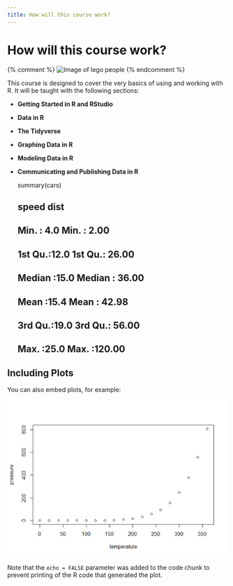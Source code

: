 ```yaml
---
title: How will this course work?
---
```


# How will this course work?

{% comment %}
![Image of lego people]({{site.baseurl}}/img/wf1.png)
{% endcomment %}



This course is designed to cover the very basics of using and working with R. It will be taught with the following sections:

- **Getting Started in R and RStudio**
- **Data in R**
- **The Tidyverse**
- **Graphing Data in R**
- **Modeling Data in R**
- **Communicating and Publishing Data in R**


    summary(cars)

    ##      speed           dist       
    ##  Min.   : 4.0   Min.   :  2.00  
    ##  1st Qu.:12.0   1st Qu.: 26.00  
    ##  Median :15.0   Median : 36.00  
    ##  Mean   :15.4   Mean   : 42.98  
    ##  3rd Qu.:19.0   3rd Qu.: 56.00  
    ##  Max.   :25.0   Max.   :120.00

Including Plots
---------------

You can also embed plots, for example:

![](2000-01-02-test_files/figure-markdown_strict/pressure-1.png)

Note that the `echo = FALSE` parameter was added to the code chunk to
prevent printing of the R code that generated the plot.